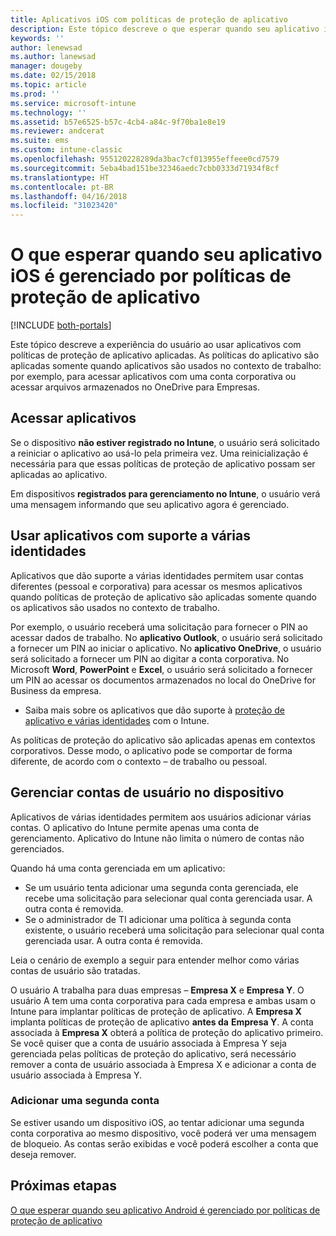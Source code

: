 ```yaml
---
title: Aplicativos iOS com políticas de proteção de aplicativo
description: Este tópico descreve o que esperar quando seu aplicativo iOS é gerenciado por políticas de proteção de aplicativo.
keywords: ''
author: lenewsad
ms.author: lanewsad
manager: dougeby
ms.date: 02/15/2018
ms.topic: article
ms.prod: ''
ms.service: microsoft-intune
ms.technology: ''
ms.assetid: b57e6525-b57c-4cb4-a84c-9f70ba1e8e19
ms.reviewer: andcerat
ms.suite: ems
ms.custom: intune-classic
ms.openlocfilehash: 955120228289da3bac7cf013955effeee0cd7579
ms.sourcegitcommit: 5eba4bad151be32346aedc7cbb0333d71934f8cf
ms.translationtype: HT
ms.contentlocale: pt-BR
ms.lasthandoff: 04/16/2018
ms.locfileid: "31023420"
---
```

# <a name="what-to-expect-when-your-ios-app-is-managed-by-app-protection-policies"></a>O que esperar quando seu aplicativo iOS é gerenciado por políticas de proteção de aplicativo

[!INCLUDE [both-portals](./includes/note-for-both-portals.md)]

 Este tópico descreve a experiência do usuário ao usar aplicativos com políticas de proteção de aplicativo aplicadas. As políticas do aplicativo são aplicadas somente quando aplicativos são usados no contexto de trabalho: por exemplo, para acessar aplicativos com uma conta corporativa ou acessar arquivos armazenados no OneDrive para Empresas.

##  <a name="access-apps"></a>Acessar aplicativos

Se o dispositivo **não estiver registrado no Intune**, o usuário será solicitado a reiniciar o aplicativo ao usá-lo pela primeira vez. Uma reinicialização é necessária para que essas políticas de proteção de aplicativo possam ser aplicadas ao aplicativo.

<!--- The following screenshot from the Skype app illustrates this restart request: --->


<!---  ![Screenshot of the iOS device showing PIN prompt](../media/appmanagement/iOS_AppPINPrompt.png) --->

Em dispositivos **registrados para gerenciamento no Intune**, o usuário verá uma mensagem informando que seu aplicativo agora é gerenciado.

##  <a name="use-apps-with-multi-identity-support"></a>Usar aplicativos com suporte a várias identidades

Aplicativos que dão suporte a várias identidades permitem usar contas diferentes (pessoal e corporativa) para acessar os mesmos aplicativos quando políticas de proteção de aplicativo são aplicadas somente quando os aplicativos são usados no contexto de trabalho.  

Por exemplo, o usuário receberá uma solicitação para fornecer o PIN ao acessar dados de trabalho. No **aplicativo Outlook**, o usuário será solicitado a fornecer um PIN ao iniciar o aplicativo. No **aplicativo OneDrive**, o usuário será solicitado a fornecer um PIN ao digitar a conta corporativa.  No Microsoft **Word**, **PowerPoint** e **Excel**, o usuário será solicitado a fornecer um PIN ao acessar os documentos armazenados no local do OneDrive for Business da empresa.

- Saiba mais sobre os aplicativos que dão suporte à [proteção de aplicativo e várias identidades](https://www.microsoft.com/cloud-platform/microsoft-intune-apps) com o Intune.

As políticas de proteção do aplicativo são aplicadas apenas em contextos corporativos. Desse modo, o aplicativo pode se comportar de forma diferente, de acordo com o contexto – de trabalho ou pessoal.

##  <a name="manage-user-accounts-on-the-device"></a>Gerenciar contas de usuário no dispositivo

Aplicativos de várias identidades permitem aos usuários adicionar várias contas.  O aplicativo do Intune permite apenas uma conta de gerenciamento.  Aplicativo do Intune não limita o número de contas não gerenciados.

Quando há uma conta gerenciada em um aplicativo:
*   Se um usuário tenta adicionar uma segunda conta gerenciada, ele recebe uma solicitação para selecionar qual conta gerenciada usar.  A outra conta é removida.
*   Se o administrador de TI adicionar uma política à segunda conta existente, o usuário receberá uma solicitação para selecionar qual conta gerenciada usar.  A outra conta é removida.

Leia o cenário de exemplo a seguir para entender melhor como várias contas de usuário são tratadas.

O usuário A trabalha para duas empresas – **Empresa X** e **Empresa Y**. O usuário A tem uma conta corporativa para cada empresa e ambas usam o Intune para implantar políticas de proteção de aplicativo. A **Empresa X** implanta políticas de proteção de aplicativo **antes da** **Empresa Y**. A conta associada à **Empresa X** obterá a política de proteção do aplicativo primeiro. Se você quiser que a conta de usuário associada à Empresa Y seja gerenciada pelas políticas de proteção do aplicativo, será necessário remover a conta de usuário associada à Empresa X e adicionar a conta de usuário associada à Empresa Y.

### <a name="add-a-second-account"></a>Adicionar uma segunda conta

Se estiver usando um dispositivo iOS, ao tentar adicionar uma segunda conta corporativa ao mesmo dispositivo, você poderá ver uma mensagem de bloqueio. As contas serão exibidas e você poderá escolher a conta que deseja remover.

## <a name="next-steps"></a>Próximas etapas
[O que esperar quando seu aplicativo Android é gerenciado por políticas de proteção de aplicativo](end-user-mam-apps-android.md)
